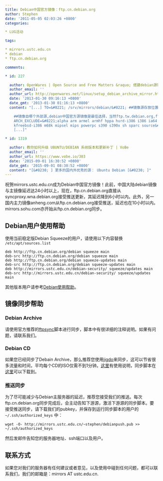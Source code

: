 ```yaml
---
title: Debian中国官方镜像：ftp.cn.debian.org
author: Stephen
date: '2011-05-05 02:03:26 +0800'
categories:

* LUG活动

tags:

* mirrors.ustc.edu.cn
* debian
* ftp.cn.debian.org

comments:

* id: 227

  author: OpenWares | Open Source and Free Matters &raquo; 搭建debian源镜像服务器
  author_email: ''
  author_url: http://openwares.net/linux/setup_debian_archive_mirror.html
  date: '2013-01-30 09:16:13 +0800'
  date_gmt: '2013-01-30 01:16:13 +0800'
  content: "[...] TO=&#8221; /srv/mirrors/debian/&#8221; ##镜像源存放位置 RSYNC_HOST=&#8221; ftp.cn.debian.org&#8221; 

    ##镜像自哪个外部源,debian中国官方源镜像是最佳选择，当然ftp.tw.debian.org,ftp.kr.debian.org和ftp.jp.debian.org速度也很快，中国官方源镜像由中国科技大学维护
    ARCH_EXCLUDE=&#8221;alpha arm armel armhf hppa hurd-i386 i386 ia64 kfreebsd-amd64
    kfreebsd-i386 m68k mipsel mips powerpc s390 s390x sh sparc source&#8221; ##排除的架构，此处只保留amd64源，source源也排除，只镜像必要的，尽量节省硬盘空间。
    [...]"

* id: 1319

  author: 教你如何升级 UBUNTU/DEBIAN 系统版本和更新补丁 | VoBe
  author_email: ''
  author_url: https://www.vobe.io/303
  date: '2015-09-01 16:30:52 +0800'
  date_gmt: '2015-09-01 08:30:52 +0800'
  content: "[&#8230; ] 更多的国内外优秀的源： Ubuntu Debian [&#8230; ]"
---
```

祝贺mirrors.ustc.edu.cn成为Debian中国官方镜像！此前，中国大陆debian镜像与主镜像延迟达24小时以上，现在，ftp.cn.debian.org直接从syncproxy.wna.debian.org接受推送更新，其延迟降到6小时以内。此外，另一国内主力镜像anheng.com从ftp.cn.debian.org接受推送，延迟也在10小时以内。mirrors.sohu.com亦开始从ftp.cn.debian.org同步。

## Debian用户使用帮助

使用当前稳定版Debian Squeeze的用户，请使用以下内容替换 `/etc/apt/sources.list`

``` 
deb http://ftp.cn.debian.org/debian squeeze main
deb-src http://ftp.cn.debian.org/debian squeeze main
deb http://ftp.cn.debian.org/debian squeeze-updates main
deb-src http://ftp.cn.debian.org/debian squeeze-updates main
deb http://mirrors.ustc.edu.cn/debian-security/ squeeze/updates main
deb-src http://mirrors.ustc.edu.cn/debian-security/ squeeze/updates main
```

其他版本用户请参考[Debian使用帮助](http://mirrors.ustc.edu.cn/debian-security/)。

## 镜像同步帮助

### Debian Archive

请使用官方推荐的[ftpsync](http://mirrors.ustc.edu.cn/debian/project/ftpsync/ftpsync-current.tar.gz)脚本进行同步，脚本中有很详细的注释说明。如果有问题，请联系我们。

### Debian CD

如果您已经同步了Debain Archive，那么推荐您使用[jigdo](http://atterer.org/jigdo/)来同步，这可以节省很多流量和时间，平均每个CD的ISO仅需不到1分钟。[这里](http://www.debian.org/CD/jigdo-cd/)有使用说明，同步脚本在[这里](http://ftp.mgts.by/debian-mirror/cdimage/)可以下载到。

### 推送同步

为了尽可能减少与Debian主服务器的延迟，推荐您接受我们的推送。每次ftp.cn.debian.org同步完成后，会主动告知下游源，激活下游源的同步脚本。要接受推送同步，请下载我们的pubkey，并保存到运行同步脚本的用户的 `~/.ssh/authorized_keys` 中：

``` 
wget -O- http://mirrors.ustc.edu.cn/~stephen/debianpush.pub >> ~/.ssh/authorized_keys
```

然后发邮件告知您的服务器地址、ssh端口以及用户。

## 联系方式

如果您对我们的服务器有任何建议或者意见，以及使用中碰到任何问题，都可以联系我们，我们的邮箱是：mirrors AT ustc.edu.cn.
